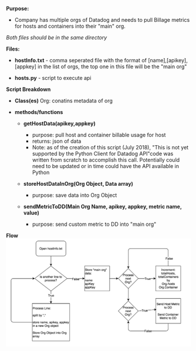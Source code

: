 **Purpose:**
- Company has multiple orgs of Datadog and needs to pull Billage metrics for hosts and containers into their "main" org.
  
  
*Both files should be in the same directory*

**Files:**
- **hostInfo.txt** - comma seperated file with the format of [name],[apikey],[appkey]
    in the list of orgs, the top one in this file will be the "main org"
    
 - **hosts.py** - script to execute api

**Script Breakdown**
- **Class(es)**
      Org: conatins metadata of org

 - **methods/functions**
    - **getHostData(apikey,appkey)**
        - purpose: pull host and container billable usage for host
        - returns: json of data
        - Note: as of the creation of this script (July 2018), "This is not yet supported by the Python Client for Datadog API"code was written from scratch to accomplish this call. Potentially could need to be updated or in time could have the API available in Python

    - **storeHostDataInOrg(Org Object, Data array)**
        - purpose: save data into Org Object
        
    - **sendMetricToDD(Main Org Name, apikey, appkey, metric name, value)**
        - purpose: send custom metric to DD into "main org"
        
**Flow**
![IMAGE](https://raw.githubusercontent.com/sellarit9/datadog/master/HostScriptFlow.png)

